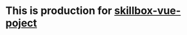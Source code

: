 
# This is production for [skillbox-vue-poject](https://github.com/nikita-bondarenko/skillbox-vue-project)
